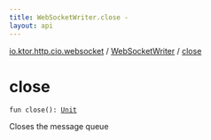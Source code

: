 ```yaml
---
title: WebSocketWriter.close - 
layout: api
---
```


<div class='api-docs-breadcrumbs'><a href="../index.html">io.ktor.http.cio.websocket</a> / <a href="index.html">WebSocketWriter</a> / <a href="./close.html">close</a></div>

# close

<div class="signature"><code><span class="keyword">fun </span><span class="identifier">close</span><span class="symbol">(</span><span class="symbol">)</span><span class="symbol">: </span><a href="https://kotlinlang.org/api/latest/jvm/stdlib/kotlin/-unit/index.html"><span class="identifier">Unit</span></a></code></div>

Closes the message queue

